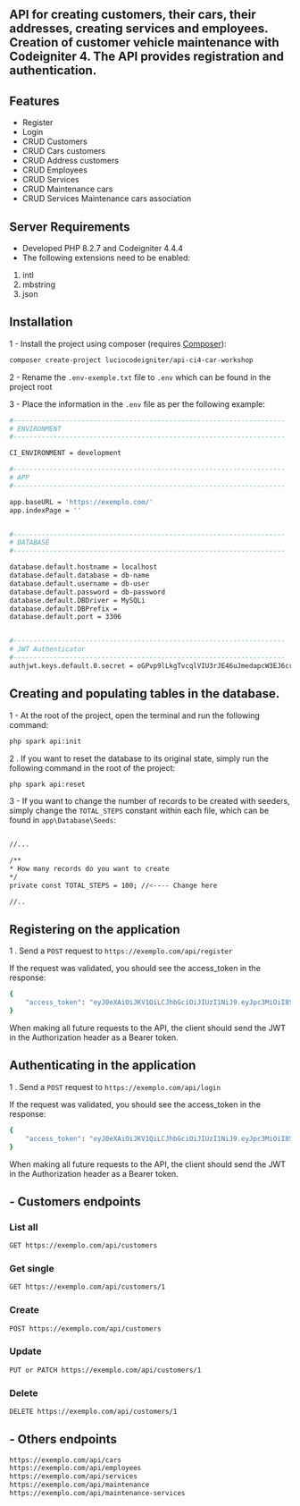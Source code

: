 
## API for creating customers, their cars, their addresses, creating services and employees. Creation of customer vehicle maintenance with Codeigniter 4. The API provides registration and authentication.


## Features

 - Register
 - Login
 - CRUD Customers
 - CRUD Cars customers
 - CRUD Address customers
 - CRUD Employees
 - CRUD Services
 - CRUD Maintenance cars
 - CRUD Services Maintenance cars association
 
## Server Requirements
- Developed PHP 8.2.7 and Codeigniter 4.4.4
- The following extensions need to be enabled:

1. intl
2. mbstring
3. json

## Installation

1 - Install the project using composer (requires [Composer](https://getcomposer.org/)):

```sh
composer create-project luciocodeigniter/api-ci4-car-workshop
```


2 - Rename the ``` .env-exemple.txt ``` file to ``` .env ``` which can be found in the project root

3 - Place the information in the ``` .env ``` file as per the following example:

```sh
#--------------------------------------------------------------------
# ENVIRONMENT
#--------------------------------------------------------------------

CI_ENVIRONMENT = development

#--------------------------------------------------------------------
# APP
#--------------------------------------------------------------------

app.baseURL = 'https://exemplo.com/'
app.indexPage = ''


#--------------------------------------------------------------------
# DATABASE
#--------------------------------------------------------------------

database.default.hostname = localhost
database.default.database = db-name
database.default.username = db-user
database.default.password = db-password
database.default.DBDriver = MySQLi
database.default.DBPrefix =
database.default.port = 3306


#--------------------------------------------------------------------
# JWT Authenticator
#--------------------------------------------------------------------
authjwt.keys.default.0.secret = oGPvp9lLkgTvcqlVIU3rJE46uJmedapcW3EJ6cr/9gw=
```

## Creating and populating tables in the database.

1 - At the root of the project, open the terminal and run the following command:
```sh
php spark api:init
```

2 . If you want to reset the database to its original state, simply run the following command in the root of the project:
```sh
php spark api:reset
```

3 - If you want to change the number of records to be created with seeders, simply change the ``` TOTAL_STEPS ``` constant within each file, which can be found in ``` app\Database\Seeds ```:
```sh

//...

/**
* How many records do you want to create
*/
private const TOTAL_STEPS = 100; //<---- Change here

//..
```

## Registering on the application

1 . Send a ``` POST ``` request to ``` https://exemplo.com/api/register ```

If the request was validated, you should see the access_token in the response:
```sh
{
    "access_token": "eyJ0eXAiOiJKV1QiLCJhbGciOiJIUzI1NiJ9.eyJpc3MiOiI8SXNzdWVyIG9mIHRoZSBKV1Q-Iiwic3ViIjoiMSIsImlhdCI6MTcwNjMxMDI5NSwiZXhwIjoxNzA2MzEzODk1fQ.G8SaDs_vaMqFnzELllLbfErKSUvYiofNoGzhMYQkqUg"
}
```

When making all future requests to the API, the client should send the JWT in the Authorization header as a Bearer token.

## Authenticating in the application

1 . Send a ``` POST ``` request to ``` https://exemplo.com/api/login ```

If the request was validated, you should see the access_token in the response:
```sh
{
    "access_token": "eyJ0eXAiOiJKV1QiLCJhbGciOiJIUzI1NiJ9.eyJpc3MiOiI8SXNzdWVyIG9mIHRoZSBKV1Q-Iiwic3ViIjoiMSIsImlhdCI6MTcwNjMxMDI5NSwiZXhwIjoxNzA2MzEzODk1fQ.G8SaDs_vaMqFnzELllLbfErKSUvYiofNoGzhMYQkqUg"
}
```

When making all future requests to the API, the client should send the JWT in the Authorization header as a Bearer token.

## - Customers endpoints

### List all
```sh
GET https://exemplo.com/api/customers
```

### Get single
```sh
GET https://exemplo.com/api/customers/1
```

### Create
```sh
POST https://exemplo.com/api/customers
```

### Update
```sh
PUT or PATCH https://exemplo.com/api/customers/1
```

### Delete
```sh
DELETE https://exemplo.com/api/customers/1
```

## - Others endpoints
```sh
https://exemplo.com/api/cars
https://exemplo.com/api/employees
https://exemplo.com/api/services
https://exemplo.com/api/maintenance
https://exemplo.com/api/maintenance-services
```
